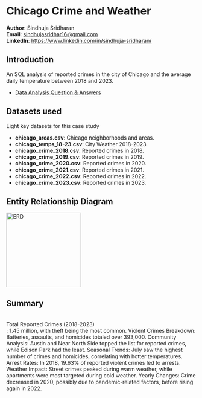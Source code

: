 # Chicago Crime and Weather

**Author**: Sindhuja Sridharan <br />
**Email**: sindhujasridhar16@gmail.com <br />
**LinkedIn**: https://www.linkedin.com/in/sindhuja-sridharan/  <br />

## Introduction
An SQL analysis of reported crimes in the city of Chicago and the average daily temperature between 2018 and 2023.

* [Data Analysis Question & Answers](./questions_and_answers.md)

## Datasets used
Eight key datasets for this case study
- <strong>chicago_areas.csv</strong>: Chicago neighborhoods and areas.
- <strong>chicago_temps_18-23.csv</strong>: City Weather 2018-2023.
- <strong>chicago_crime_2018.csv</strong>: Reported crimes in 2018.
- <strong>chicago_crime_2019.csv</strong>: Reported crimes in 2019.
- <strong>chicago_crime_2020.csv</strong>: Reported crimes in 2020.
- <strong>chicago_crime_2021.csv</strong>: Reported crimes in 2021.
- <strong>chicago_crime_2022.csv</strong>: Reported crimes in 2022.
- <strong>chicago_crime_2023.csv</strong>: Reported crimes in 2023.


## Entity Relationship Diagram
<img width="198" alt="ERD" src="https://github.com/sindhujasridhar16/Chicago-Crime-and-Weather/assets/161644360/cf1b7173-1ec5-4b44-a1e8-fc58bfb2124e">

## Summary
<br> Total Reported Crimes (2018-2023) <br />: 1.45 million, with theft being the most common.
Violent Crimes Breakdown: Batteries, assaults, and homicides totaled over 393,000.
Community Analysis: Austin and Near North Side topped the list for reported crimes, while Edison Park had the least.
Seasonal Trends: July saw the highest number of crimes and homicides, correlating with hotter temperatures.
Arrest Rates: In 2018, 19.63% of reported violent crimes led to arrests.
Weather Impact: Street crimes peaked during warm weather, while apartments were most targeted during cold weather.
Yearly Changes: Crime decreased in 2020, possibly due to pandemic-related factors, before rising again in 2022.

